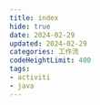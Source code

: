 ```yaml
---
title: index
hide: true
date: 2024-02-29
updated: 2024-02-29
categories: 工作流
codeHeightLimit: 400
tags:
- activiti
- java
---
```

